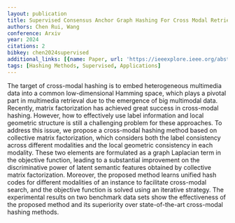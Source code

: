 ```yaml
---
layout: publication
title: Supervised Consensus Anchor Graph Hashing For Cross Modal Retrieval
authors: Chen Rui, Wang
conference: Arxiv
year: 2024
citations: 2
bibkey: chen2024supervised
additional_links: [{name: Paper, url: 'https://ieeexplore.ieee.org/abstract/document/7466099'}]
tags: [Hashing Methods, Supervised, Applications]
---
```

The target of cross-modal hashing is to embed heterogeneous multimedia data into a common low-dimensional Hamming space, which plays a pivotal part in multimedia retrieval due to the emergence of big multimodal data. Recently, matrix factorization has achieved great success in cross-modal hashing. However, how to effectively use label information and local geometric structure is still a challenging problem for these approaches. To address this issue, we propose a cross-modal hashing method based on collective matrix factorization, which considers both the label consistency across different modalities and the local geometric consistency in each modality. These two elements are formulated as a graph Laplacian term in the objective function, leading to a substantial improvement on the discriminative power of latent semantic features obtained by collective matrix factorization. Moreover, the proposed method learns unified hash codes for different modalities of an instance to facilitate cross-modal search, and the objective function is solved using an iterative strategy. The experimental results on two benchmark data sets show the effectiveness of the proposed method and its superiority over state-of-the-art cross-modal hashing methods.